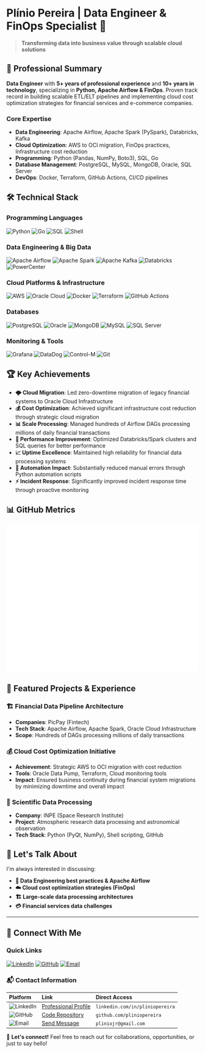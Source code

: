 # Plínio Pereira | Data Engineer & FinOps Specialist 👋

> **Transforming data into business value through scalable cloud solutions**

## 🎯 Professional Summary

**Data Engineer** with **5+ years of professional experience** and **10+ years in technology**, specializing in **Python, Apache Airflow & FinOps**. Proven track record in building scalable ETL/ELT pipelines and implementing cloud cost optimization strategies for financial services and e-commerce companies.

### Core Expertise
- **Data Engineering**: Apache Airflow, Apache Spark (PySpark), Databricks, Kafka
- **Cloud Optimization**: AWS to OCI migration, FinOps practices, Infrastructure cost reduction
- **Programming**: Python (Pandas, NumPy, Boto3), SQL, Go
- **Database Management**: PostgreSQL, MySQL, MongoDB, Oracle, SQL Server
- **DevOps**: Docker, Terraform, GitHub Actions, CI/CD pipelines

## 🛠️ Technical Stack

### Programming Languages
![Python](https://img.shields.io/badge/Python-3776AB?style=for-the-badge&logo=python&logoColor=white)
![Go](https://img.shields.io/badge/Go-00ADD8?style=for-the-badge&logo=go&logoColor=white)
![SQL](https://img.shields.io/badge/SQL-4479A1?style=for-the-badge&logo=postgresql&logoColor=white)
![Shell](https://img.shields.io/badge/Shell_Script-121011?style=for-the-badge&logo=gnu-bash&logoColor=white)

### Data Engineering & Big Data
![Apache Airflow](https://img.shields.io/badge/Apache_Airflow-017CEE?style=for-the-badge&logo=Apache%20Airflow&logoColor=white)
![Apache Spark](https://img.shields.io/badge/Apache_Spark-E25A1C?style=for-the-badge&logo=apachespark&logoColor=white)
![Apache Kafka](https://img.shields.io/badge/Apache_Kafka-231F20?style=for-the-badge&logo=apachekafka&logoColor=white)
![Databricks](https://img.shields.io/badge/Databricks-FF3621?style=for-the-badge&logo=Databricks&logoColor=white)
![PowerCenter](https://img.shields.io/badge/PowerCenter-FF6C37?style=for-the-badge&logo=informatica&logoColor=white)

### Cloud Platforms & Infrastructure
![AWS](https://img.shields.io/badge/AWS-FF9900?style=for-the-badge&logo=amazon-aws&logoColor=white)
![Oracle Cloud](https://img.shields.io/badge/Oracle_Cloud-F80000?style=for-the-badge&logo=oracle&logoColor=white)
![Docker](https://img.shields.io/badge/Docker-2496ED?style=for-the-badge&logo=docker&logoColor=white)
![Terraform](https://img.shields.io/badge/Terraform-7B42BC?style=for-the-badge&logo=terraform&logoColor=white)
![GitHub Actions](https://img.shields.io/badge/GitHub_Actions-2088FF?style=for-the-badge&logo=github-actions&logoColor=white)

### Databases
![PostgreSQL](https://img.shields.io/badge/PostgreSQL-336791?style=for-the-badge&logo=postgresql&logoColor=white)
![Oracle](https://img.shields.io/badge/Oracle-F80000?style=for-the-badge&logo=oracle&logoColor=white)
![MongoDB](https://img.shields.io/badge/MongoDB-47A248?style=for-the-badge&logo=mongodb&logoColor=white)
![MySQL](https://img.shields.io/badge/MySQL-4479A1?style=for-the-badge&logo=mysql&logoColor=white)
![SQL Server](https://img.shields.io/badge/SQL_Server-CC2927?style=for-the-badge&logo=microsoft-sql-server&logoColor=white)

### Monitoring & Tools
![Grafana](https://img.shields.io/badge/Grafana-F46800?style=for-the-badge&logo=grafana&logoColor=white)
![DataDog](https://img.shields.io/badge/DataDog-632CA6?style=for-the-badge&logo=datadog&logoColor=white)
![Control-M](https://img.shields.io/badge/Control_M-00A1E0?style=for-the-badge&logo=bmc&logoColor=white)
![Git](https://img.shields.io/badge/Git-F05032?style=for-the-badge&logo=git&logoColor=white)

## 🏆 Key Achievements

- **🌩️ Cloud Migration**: Led zero-downtime migration of legacy financial systems to Oracle Cloud Infrastructure
- **💰 Cost Optimization**: Achieved significant infrastructure cost reduction through strategic cloud migration
- **📊 Scale Processing**: Managed hundreds of Airflow DAGs processing millions of daily financial transactions
- **🔧 Performance Improvement**: Optimized Databricks/Spark clusters and SQL queries for better performance
- **📈 Uptime Excellence**: Maintained high reliability for financial data processing systems
- **🤖 Automation Impact**: Substantially reduced manual errors through Python automation scripts
- **⚡ Incident Response**: Significantly improved incident response time through proactive monitoring

## 📊 GitHub Metrics
![Metrics](https://github.com/pliniopereira/pliniopereira/blob/main/metrics/metrics.svg)

<!-- ## 💻 LeetCode Stats
![LeetCode](https://github.com/pliniopereira/pliniopereira/blob/main/metrics/leetcode.svg)
-->

## 🌟 Featured Projects & Experience

### 🏗️ **Financial Data Pipeline Architecture**
- **Companies**: PicPay (Fintech)
- **Tech Stack**: Apache Airflow, Apache Spark, Oracle Cloud Infrastructure
- **Scope**: Hundreds of DAGs processing millions of daily transactions

### 💰 **Cloud Cost Optimization Initiative**
- **Achievement**: Strategic AWS to OCI migration with cost reduction
- **Tools**: Oracle Data Pump, Terraform, Cloud monitoring tools
- **Impact**: Ensured business continuity during financial system migrations by minimizing downtime and overall impact

### 🔬 **Scientific Data Processing**
- **Company**: INPE (Space Research Institute)
- **Project**: Atmospheric research data processing and astronomical observation
- **Tech Stack**: Python (PyQt, NumPy), Shell scripting, GitHub

<!-- ## ✍️ Latest Articles

*Sharing insights about Data Engineering, Cloud Architecture, and FinOps best practices*  -->

<!-- BLOG-POST-LIST:START -->
<!-- BLOG-POST-LIST:END -->

<!-- <div align="center">

**📚 [Read all articles on Dev.to →](https://dev.to/pliniopereira)**

</div> -->

## 💬 Let's Talk About

I'm always interested in discussing:
- **🔧 Data Engineering best practices & Apache Airflow**
- **☁️ Cloud cost optimization strategies (FinOps)**
- **🏗️ Large-scale data processing architectures**
- **💳 Financial services data challenges**

---

## 🔗 Connect With Me

### Quick Links
[![LinkedIn](https://img.shields.io/badge/LinkedIn-0077B5?style=for-the-badge&logo=linkedin&logoColor=white)](https://www.linkedin.com/in/pliniopereira/)
[![GitHub](https://img.shields.io/badge/GitHub-100000?style=for-the-badge&logo=github&logoColor=white)](https://github.com/pliniopereira)
[![Email](https://img.shields.io/badge/Gmail-D14836?style=for-the-badge&logo=gmail&logoColor=white)](mailto:pliniojr@gmail.com)

### 📬 Contact Information

<table>
  <thead>
    <tr>
      <th align="left">Platform</th>
      <th align="left">Link</th>
      <th align="left">Direct Access</th>
    </tr>
  </thead>
  <tbody>
    <tr>
      <td>
        <img src="https://img.shields.io/badge/LinkedIn-0077B5?style=flat&logo=linkedin&logoColor=white" alt="LinkedIn"/>
      </td>
      <td>
        <a href="https://www.linkedin.com/in/pliniopereira/" target="_blank">Professional Profile</a>
      </td>
      <td>
        <code>linkedin.com/in/pliniopereira</code>
      </td>
    </tr>
    <tr>
      <td>
        <img src="https://img.shields.io/badge/GitHub-181717?style=flat&logo=github&logoColor=white" alt="GitHub"/>
      </td>
      <td>
        <a href="https://github.com/pliniopereira" target="_blank">Code Repository</a>
      </td>
      <td>
        <code>github.com/pliniopereira</code>
      </td>
    </tr>
    <tr>
      <td>
        <img src="https://img.shields.io/badge/Email-D14836?style=flat&logo=gmail&logoColor=white" alt="Email"/>
      </td>
      <td>
        <a href="mailto:pliniojr@gmail.com">Send Message</a>
      </td>
      <td>
        <code>pliniojr@gmail.com</code>
      </td>
    </tr>
  </tbody>
</table>

💬 **Let's connect!** Feel free to reach out for collaborations, opportunities, or just to say hello!
